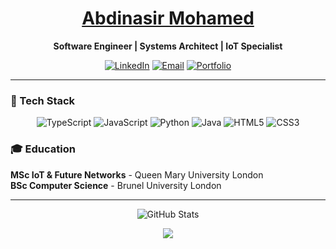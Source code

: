 <div align="center">

# [Abdinasir Mohamed](https://abdinasir-portfolio.vercel.app/)

**Software Engineer | Systems Architect | IoT Specialist**

[![LinkedIn](https://img.shields.io/badge/-LinkedIn-0077B5?style=flat-square&logo=linkedin&logoColor=white)](https://www.linkedin.com/in/abdinasir-mohamed-357537254/)
[![Email](https://img.shields.io/badge/-Email-D14836?style=flat-square&logo=gmail&logoColor=white)](mailto:Abdinasirm2003@gmail.com)
[![Portfolio](https://img.shields.io/badge/-Portfolio-000000?style=flat-square&logo=vercel&logoColor=white)](https://abdinasir-portfolio.vercel.app/)

</div>

---

### 🚀 Tech Stack

<div align="center">

![TypeScript](https://img.shields.io/badge/TypeScript-007ACC?style=for-the-badge&logo=typescript&logoColor=white)
![JavaScript](https://img.shields.io/badge/JavaScript-F7DF1E?style=for-the-badge&logo=javascript&logoColor=black)
![Python](https://img.shields.io/badge/Python-3776AB?style=for-the-badge&logo=python&logoColor=white)
![Java](https://img.shields.io/badge/Java-ED8B00?style=for-the-badge&logo=openjdk&logoColor=white)
![HTML5](https://img.shields.io/badge/HTML5-E34F26?style=for-the-badge&logo=html5&logoColor=white)
![CSS3](https://img.shields.io/badge/CSS3-1572B6?style=for-the-badge&logo=css3&logoColor=white)

</div>

### 🎓 Education

**MSc IoT & Future Networks** - Queen Mary University London  
**BSc Computer Science** - Brunel University London

---


<div align="center">

![GitHub Stats](https://github-readme-stats.vercel.app/api?username=Abdinasir03&show_icons=true&theme=dark&hide_border=true&count_private=true)

![](https://komarev.com/ghpvc/?username=Abdinasir03&color=brightgreen&style=flat-square)


</div>
